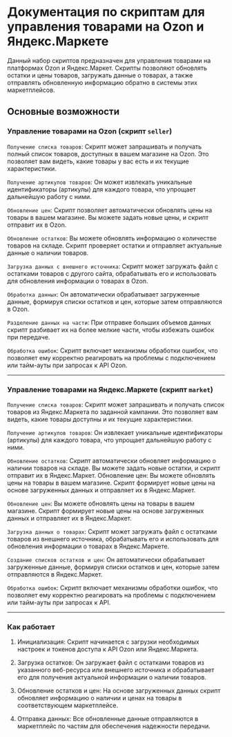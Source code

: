 # **Документация по скриптам для управления товарами на Ozon и Яндекс.Маркете**
Данный набор скриптов предназначен для управления товарами на платформах Ozon и Яндекс.Маркет. Скрипты позволяют обновлять остатки и цены товаров, загружать данные о товарах, а также отправлять обновленную информацию обратно в системы этих маркетплейсов.

## Основные возможности
### **Управление товарами на Ozon (скрипт `seller`)**
`Получение списка товаров`: Скрипт может запрашивать и получать полный список товаров, доступных в вашем магазине на Ozon. Это позволяет вам видеть, какие товары у вас есть и их текущие характеристики.

`Получение артикулов товаров`: Он может извлекать уникальные идентификаторы (артикулы) для каждого товара, что упрощает дальнейшую работу с ними.

`Обновление цен`: Скрипт позволяет автоматически обновлять цены на товары в вашем магазине. Вы можете задать новые цены, и скрипт отправит их в Ozon.

`Обновление остатков`: Вы можете обновлять информацию о количестве товаров на складе. Скрипт проверяет остатки и отправляет актуальные данные о наличии товаров.

`Загрузка данных с внешнего источника`: Скрипт может загружать файл с остатками товаров с другого сайта, обрабатывать его и использовать для обновления информации о товарах в Ozon.

`Обработка данных`: Он автоматически обрабатывает загруженные данные, формируя списки остатков и цен, которые затем отправляются в Ozon.

`Разделение данных на части`: При отправке больших объемов данных скрипт разбивает их на более мелкие части, чтобы избежать ошибок при передаче.

`Обработка ошибок`: Скрипт включает механизмы обработки ошибок, что позволяет ему корректно реагировать на проблемы с подключением или тайм-ауты при запросах к API Ozon.

<hr>

### **Управление товарами на Яндекс.Маркете (скрипт `market`)**
`Получение списка товаров`: Скрипт может запрашивать и получать список товаров из Яндекс.Маркета по заданной кампании. Это позволяет вам видеть, какие товары доступны и их текущие характеристики.

`Получение артикулов товаров`: Он извлекает уникальные идентификаторы (артикулы) для каждого товара, что упрощает дальнейшую работу с ними.

`Обновление остатков`: Скрипт автоматически обновляет информацию о наличии товаров на складе. Вы можете задать новые остатки, и скрипт отправит их в Яндекс.Маркет.
Обновление цен: Вы можете обновлять цены на товары в вашем магазине. Скрипт формирует новые цены на основе загруженных данных и отправляет их в Яндекс.Маркет.

`Обновление цен`: Вы можете обновлять цены на товары в вашем магазине. Скрипт формирует новые цены на основе загруженных данных и отправляет их в Яндекс.Маркет.

`Загрузка данных о товарах`: Скрипт может загружать файл с остатками товаров из внешнего источника, обрабатывать его и использовать для обновления информации о товарах в Яндекс.Маркете.

`Создание списков остатков и цен`: Он автоматически обрабатывает загруженные данные, формируя списки остатков и цен, которые затем отправляются в Яндекс.Маркет.

`Обработка ошибок`: Скрипт включает механизмы обработки ошибок, что позволяет ему корректно реагировать на проблемы с подключением или тайм-ауты при запросах к API.

<hr>

### **Как работает**
1. Инициализация: Скрипт начинается с загрузки необходимых настроек и токенов доступа к API Ozon или Яндекс.Маркета.

2. Загрузка остатков: Он загружает файл с остатками товаров из указанного веб-ресурса или внешнего источника и обрабатывает его для получения актуальной информации о наличии товаров.

3. Обновление остатков и цен: На основе загруженных данных скрипт обновляет информацию о наличии и ценах на товары в соответствующем маркетплейсе.

4. Отправка данных: Все обновленные данные отправляются в маркетплейс по частям для обеспечения надежности передачи.
